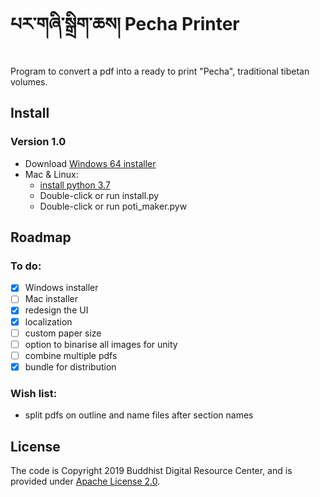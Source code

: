 # པར་གཞི་སྒྲིག་ཆས། Pecha Printer
Program to convert a pdf into a ready to print "Pecha", traditional tibetan volumes.

## Install
### Version 1.0

* Download [Windows 64 installer](https://github.com/buda-base/pecha-printer/releases/download/v0.1/PechaPrinter_1.0.exe)
* Mac & Linux:
    * [install python 3.7](https://www.saintlad.com/install-python-3-on-mac/)
    * Double-click or run install.py
    * Double-click or run poti_maker.pyw
  
## Roadmap
### To do:
- [x] Windows installer
- [ ] Mac installer
- [x] redesign the UI
- [x] localization
- [ ] custom paper size
- [ ] option to binarise all images for unity
- [ ] combine multiple pdfs
- [x] bundle for distribution

### Wish list:
- split pdfs on outline and name files after section names

## License

The code is Copyright 2019 Buddhist Digital Resource Center, and is provided under [Apache License 2.0](LICENSE).

